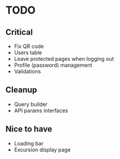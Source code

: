 # TODO

## Critical

* Fix QR code
* Users table
* Leave protected pages when logging out
* Profile (password) management
* Validations

## Cleanup

* Query builder
* API params interfaces

## Nice to have

* Loading bar
* Excursion display page
